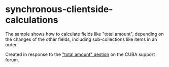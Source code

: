# synchronous-clientside-calculations

The sample shows how to calculate fields like "total amount", depending on the changes of the other fields, including sub-collections like items in an order.

Created in response to the ["total amount" qestion](https://www.cuba-platform.com/support/topic/total-amount) on the CUBA support forum. 
